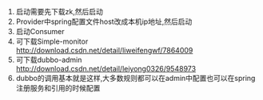 
1. 启动需要先下载zk,然后启动
2. Provider中spring配置文件host改成本机ip地址,然后启动
3. 启动Consumer
4. 可下载Simple-monitor   http://download.csdn.net/detail/liweifengwf/7864009
5. 可下载dubbo-admin    http://download.csdn.net/detail/leiyong0326/9548973
6. dubbo的调用基本就是这样,大多数规则都可以在admin中配置也可以在spring注册服务和引用的时候配置